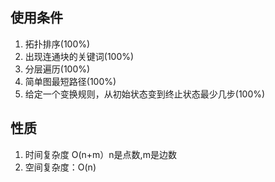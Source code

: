 ## 使用条件

1. 拓扑排序(100%)
2. 出现连通块的关键词(100%)
3. 分层遍历(100%)
4. 简单图最短路径(100%)
5. 给定一个变换规则，从初始状态变到终止状态最少几步(100%)
## 性质

1. 时间复杂度 O(n+m）n是点数,m是边数
2. 空间复杂度：O(n)